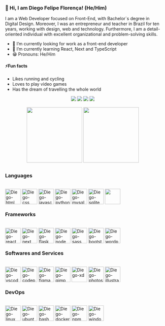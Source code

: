### 👋 Hi, I am Diego Felipe Florença! (He/Him)

I am a Web Developer focused on Front-End, with Bachelor`s degree in Digital Design. Moreover, I was an entrepreneur and teacher in Brazil for ten years, working with design, web and technology. Furthermore, I am a detail-oriented individual with excellent organizational and problem-solving skills.

- 🔭 I’m currently looking for work as a front-end developer
- 🚀 I’m currently learning React, Next and TypeScript
- 😁 Pronouns: He/Him

#### ⚡Fun facts

- Likes running and cycling
- Loves to play video games
- Has the dream of travelling the whole world

<div align="center"> 
  <a href="https://www.linkedin.com/in/diegoflorenca" target="_blank"><img src="https://img.shields.io/badge/-LinkedIn-%230077B5?style=for-the-badge&logo=linkedin&logoColor=white"></a>
  <a href = "mailto:diegoflorenca+github@gmail.com"><img src="https://img.shields.io/badge/Gmail-D14836?style=for-the-badge&logo=gmail&logoColor=white"></a>
  <a href="http://www.discordapp.com/users/516404623368650802" target="_blank"><img src="https://img.shields.io/badge/Discord-7289DA?style=for-the-badge&logo=discord&logoColor=white"></a> 
  <a href="https://instagram.com/diegoflorenca" target="_blank"><img src="https://img.shields.io/badge/-Instagram-%23E4405F?style=for-the-badge&logo=instagram&logoColor=white"></a>
</div>
<br>
<div align="center">
  <img height="180em" src="https://github-readme-stats.vercel.app/api?username=diegoflorenca&show_icons=true&theme=dracula&include_all_commits=true&count_private=true"/>
  <img height="180em" src="https://github-readme-stats.vercel.app/api/top-langs/?username=diegoflorenca&layout=compact&langs_count=7&theme=dracula"/>
</div>

##

### Languages

  <div style="display: inline_block"><br>
    <img align="center" alt="Diego-html" height="50"  src="https://cdn.jsdelivr.net/gh/devicons/devicon/icons/html5/html5-original.svg" />
    <img align="center" alt="Diego-css" height="50"  src="https://cdn.jsdelivr.net/gh/devicons/devicon/icons/css3/css3-original.svg" />
    <img align="center" alt="Diego-javascript" height="50"  src="https://cdn.jsdelivr.net/gh/devicons/devicon/icons/javascript/javascript-original.svg" />
    <img align="center" alt="Diego-python" height="50"  src="https://cdn.jsdelivr.net/gh/devicons/devicon/icons/python/python-original.svg" />
    <img align="center" alt="Diego-mysql" height="50"  src="https://cdn.jsdelivr.net/gh/devicons/devicon/icons/mysql/mysql-original.svg" />
    <img align="center" alt="Diego-sqlite" height="50"  src="https://cdn.jsdelivr.net/gh/devicons/devicon/icons/sqlite/sqlite-original.svg" />
    <img align="center" alt="Diego-markdown" height="50" style="color:white"  src="https://cdn.jsdelivr.net/gh/devicons/devicon/icons/markdown/markdown-original.svg" />
  </div>

### Frameworks

  <div style="display: inline_block"><br>
    <img align="center" alt="Diego-react" height="50"  src="https://cdn.jsdelivr.net/gh/devicons/devicon/icons/react/react-original.svg" />
    <img align="center" alt="Diego-next" height="50"  src="https://cdn.jsdelivr.net/gh/devicons/devicon/icons/nextjs/nextjs-original.svg" />
    <img align="center" alt="Diego-flask" height="50"  src="https://cdn.jsdelivr.net/gh/devicons/devicon/icons/flask/flask-original.svg" />
    <img align="center" alt="Diego-node" height="50"  src="https://cdn.jsdelivr.net/gh/devicons/devicon/icons/nodejs/nodejs-original-wordmark.svg" />
    <img align="center" alt="Diego-sass" height="50"  src="https://cdn.jsdelivr.net/gh/devicons/devicon/icons/sass/sass-original.svg" />
    <img align="center" alt="Diego-bootstrap" height="50"  src="https://cdn.jsdelivr.net/gh/devicons/devicon/icons/bootstrap/bootstrap-original.svg" />        
    <img align="center" alt="Diego-wordpress" height="50"  src="https://cdn.jsdelivr.net/gh/devicons/devicon/icons/wordpress/wordpress-original.svg" />
  </div>

### Softwares and Services

  <div style="display: inline_block"><br>
    <img align="center" alt="Diego-vscode" height="50"  src="https://cdn.jsdelivr.net/gh/devicons/devicon/icons/vscode/vscode-original.svg" />
    <img align="center" alt="Diego-codepen" height="50"  src="https://cdn.jsdelivr.net/gh/devicons/devicon/icons/codepen/codepen-plain.svg" />
    <img align="center" alt="Diego-figma" height="50"  src="https://cdn.jsdelivr.net/gh/devicons/devicon/icons/figma/figma-original.svg" />
    <img align="center" alt="Diego-gimp" height="50"  src="https://cdn.jsdelivr.net/gh/devicons/devicon/icons/gimp/gimp-original.svg" />
    <img align="center" alt="Diego-xd" height="50"  src="https://cdn.jsdelivr.net/gh/devicons/devicon/icons/xd/xd-plain.svg" />
    <img align="center" alt="Diego-photoshop" height="50"  src="https://cdn.jsdelivr.net/gh/devicons/devicon/icons/photoshop/photoshop-plain.svg" />
    <img align="center" alt="Diego-illustrator" height="50"  src="https://cdn.jsdelivr.net/gh/devicons/devicon/icons/illustrator/illustrator-plain.svg" />
  </div>

### DevOps

  <div style="display: inline_block"><br>
    <img align="center" alt="Diego-linux" height="50"  src="https://cdn.jsdelivr.net/gh/devicons/devicon/icons/linux/linux-original.svg" />
    <img align="center" alt="Diego-ubuntu" height="50"  src="https://cdn.jsdelivr.net/gh/devicons/devicon/icons/ubuntu/ubuntu-plain.svg" />
    <img align="center" alt="Diego-bash" height="50"  src="https://cdn.jsdelivr.net/gh/devicons/devicon/icons/bash/bash-original.svg" />
    <img align="center" alt="Diego-docker" height="50"  src="https://cdn.jsdelivr.net/gh/devicons/devicon/icons/docker/docker-original.svg" />
    <img align="center" alt="Diego-npm" height="50"  src="https://cdn.jsdelivr.net/gh/devicons/devicon/icons/npm/npm-original-wordmark.svg" />
    <img align="center" alt="Diego-windows" height="50"  src="https://cdn.jsdelivr.net/gh/devicons/devicon/icons/windows8/windows8-original.svg" />
  </div>
